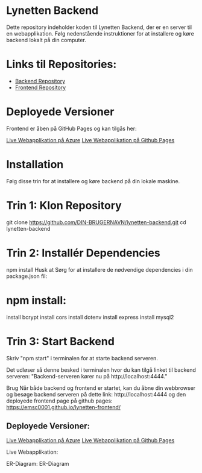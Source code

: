 # Lynetten Backend

Dette repository indeholder koden til Lynetten Backend, der er en server til en webapplikation. Følg nedenstående instruktioner for at installere og køre backend lokalt på din computer.

# Links til Repositories:

- [Backend Repository](https://github.com/MadsFolkmann/lynetten-backend)
- [Frontend Repository](https://github.com/emsc0001/lynetten-frontend)

# Deployede Versioner

Frontend er åben på GitHub Pages og kan tilgås her:

[Live Webapplikation på Azure](https://lynnetten-backend.azurewebsites.net/)
[Live Webapplikation på Github Pages](https://emsc0001.github.io/lynetten-frontend/)

# Installation

Følg disse trin for at installere og køre backend på din lokale maskine.

# Trin 1: Klon Repository

git clone https://github.com/DIN-BRUGERNAVN/lynetten-backend.git
cd lynetten-backend

# Trin 2: Installér Dependencies

npm install
Husk at Sørg for at installere de nødvendige dependencies i din package.json fil:

# npm install:

install bcrypt
install cors
install dotenv
install express
install mysql2

# Trin 3: Start Backend

Skriv "npm start" i terminalen for at starte backend serveren.

Det udløser så denne besked i terminalen hvor du kan tilgå linket til backend serveren:
"Backend-serveren kører nu på http://localhost:4444."

Brug
Når både backend og frontend er startet, kan du åbne din webbrowser og besøge backend serveren på dette link: http://localhost:4444 og den deployede frontend page på github pages: https://emsc0001.github.io/lynetten-frontend/

## Deployede Versioner:

[Live Webapplikation på Azure](https://lynnetten-backend.azurewebsites.net/)
[Live Webapplikation på Github Pages](https://emsc0001.github.io/lynetten-frontend/)

Live Webapplikation:

ER-Diagram:
ER-Diagram
